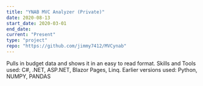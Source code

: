 ```yaml
---
title: "YNAB MVC Analyzer (Private)"
date: 2020-08-13
start_date: 2020-03-01
end_date: 
current: "Present"
type: "project"
repo: "https://github.com/jimmy7412/MVCynab"
---
```


Pulls in budget data and shows it in an easy to read format.
Skills and Tools used: C#, .NET, ASP.NET, Blazor Pages, Linq. Earlier versions used: Python, NUMPY, PANDAS